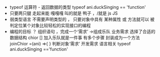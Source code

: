 - typeof 
    运算符 - 返回数据的类型
    typeof ani.duckSinging == 'function'
- 只要两只腿 走起来能 嘎嘎嘎 叫的就是 鸭子 ，/就是 js
    JS
- 弱类型语言 不需要声明类型的 ， 只要对象中具有 某种属性 或 
    方法就可以 被判定位某个对象比较轻松的实现接口的编程
- 编程的目标 ？
    组织语句 ，完成一个‘需求’  ->组成乐队 业务需求
    选择了合适的数据结构 chior [] 
    加入乐队就是一件事  有多个步骤  封装成为一个方法 
    joinChior =(ani) =>{ }
    判断对象‘需求’    开发需求    语言相关
    typeof ani.duckSinging =='function'
